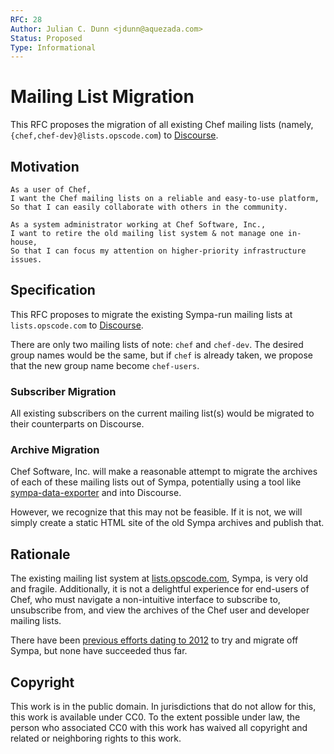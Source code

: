 ```yaml
---
RFC: 28
Author: Julian C. Dunn <jdunn@aquezada.com>
Status: Proposed
Type: Informational
---
```


# Mailing List Migration

This RFC proposes the migration of all existing Chef mailing lists
(namely, `{chef,chef-dev}@lists.opscode.com`) to 
[Discourse](http://www.discourse.org/).

## Motivation

    As a user of Chef,
    I want the Chef mailing lists on a reliable and easy-to-use platform,
    So that I can easily collaborate with others in the community.

    As a system administrator working at Chef Software, Inc.,
    I want to retire the old mailing list system & not manage one in-house,
    So that I can focus my attention on higher-priority infrastructure issues.

## Specification

This RFC proposes to migrate the existing Sympa-run mailing lists at
`lists.opscode.com` to [Discourse](http://www.discourse.org/).

There are only two mailing lists of note: `chef` and `chef-dev`. The
desired group names would be the same, but if `chef` is already taken,
we propose that the new group name become `chef-users`.

### Subscriber Migration

All existing subscribers on the current mailing list(s) would be
migrated to their counterparts on Discourse.

### Archive Migration

Chef Software, Inc. will make a reasonable attempt to migrate the
archives of each of these mailing lists out of Sympa, potentially
using a tool like 
[sympa-data-exporter](https://github.com/cdelacroix/sympa-data-extract) and into 
Discourse.

However, we recognize that this may not be feasible. If it is not,
we will simply create a static HTML site of the old Sympa archives
and publish that.

## Rationale

The existing mailing list system at 
[lists.opscode.com](http://lists.opscode.com), Sympa, is very old and fragile.
Additionally, it is not a delightful experience for end-users of
Chef, who must navigate a non-intuitive interface to subscribe to,
unsubscribe from, and view the archives of the Chef user and developer
mailing lists.

There have been [previous efforts dating to 2012](http://archive.lists.chef.io/sympa/arc/chef-dev/2012-06/msg00029.html) to 
try and migrate off Sympa, but none have succeeded thus far.

## Copyright

This work is in the public domain. In jurisdictions that do not allow for this,
this work is available under CC0. To the extent possible under law, the person
who associated CC0 with this work has waived all copyright and related or
neighboring rights to this work.
